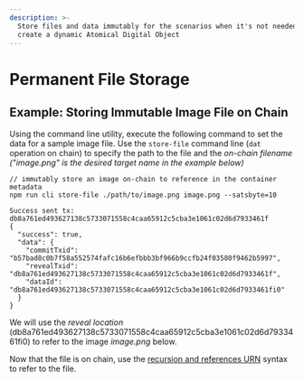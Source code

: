 ```yaml
---
description: >-
  Store files and data immutably for the scenarios when it's not needed to
  create a dynamic Atomical Digital Object
---
```


# Permanent File Storage

## Example: Storing Immutable Image File on Chain

Using the command line utility, execute the following command to set the data for a sample image file. Use the `store-file` command line (`dat` operation on chain) to specify the path to the file and the _on-chain filename ("image.png" is the desired target name in the example below)_

```
// immutably store an image on-chain to reference in the container metadata
npm run cli store-file ./path/to/image.png image.png --satsbyte=10

Success sent tx:  db8a761ed493627138c5733071558c4caa65912c5cba3e1061c02d6d7933461f
{
  "success": true,
  "data": {
    "commitTxid": "b57bad8c0b7f58a552574fafc16b6efbbb3bf966b9ccfb24f03580f9462b5997",
    "revealTxid": "db8a761ed493627138c5733071558c4caa65912c5cba3e1061c02d6d7933461f",
    "dataId": "db8a761ed493627138c5733071558c4caa65912c5cba3e1061c02d6d7933461fi0"
  }
}
```

We will use the _reveal location_ (db8a761ed493627138c5733071558c4caa65912c5cba3e1061c02d6d7933461fi0) to refer to the image _image.png_ below.

Now that the file is on chain, use the [recursion and references URN](recursion-and-references.md) syntax to refer to the file.
